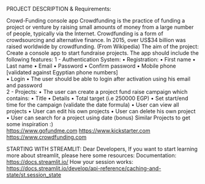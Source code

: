 PROJECT DESCRIPTION & Requirements:

Crowd-Funding console app 
Crowdfunding is the practice of funding a project or venture by raising small 
amounts of money from a large number of people, typically via the Internet. 
Crowdfunding is a form of crowdsourcing and alternative finance. In 2015, 
over US$34 billion was raised worldwide by crowdfunding. (From Wikipedia) 
The aim of the project: Create a console app to start fundraise projects. 
The app should include the following features: 
1 - Authentication System: 
• Registration: 
• First name 
• Last name 
• Email 
• Password 
• Confirm password 
• Mobile phone [validated against Egyptian phone numbers]   
• Login 
• The user should be able to login after activation using his email 
and password  
2 - Projects: 
• The user can create a project fund raise campaign which contains: 
• Title 
• Details 
• Total target (i.e 250000 EGP) 
• Set start/end time for the campaign (validate the date formula) 
• User can view all projects 
• User can edit his own projects 
• User can delete his own project 
• User can search for a project using date (bonus) 
Similar Projects to get some inspiration :)  
https://www.gofundme.com https://www.kickstarter.com   https://www.crowdfunding.com




STARTING WITH STREAMLIT:
Dear Developers, 
If you want to start learning more about streamlit, please here some resources:
Documentation: https://docs.streamlit.io/
How your session works: https://docs.streamlit.io/develop/api-reference/caching-and-state/st.session_state 

